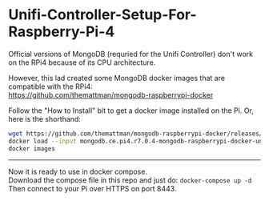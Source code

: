 # Unifi-Controller-Setup-For-Raspberry-Pi-4

Official versions of MongoDB (requried for the Unifi Controller) don't work on the RPi4 because of its CPU architecture.  

However, this lad created some MongoDB docker images that are compatible with the RPi4:  
https://github.com/themattman/mongodb-raspberrypi-docker  

Follow the "How to Install" bit to get a docker image installed on the Pi. Or, here is the shorthand:  
```bash
wget https://github.com/themattman/mongodb-raspberrypi-docker/releases/download/r7.0.4-mongodb-raspberrypi-docker-unofficial/mongodb.ce.pi4.r7.0.4-mongodb-raspberrypi-docker-unofficial.tar.gz
docker load --input mongodb.ce.pi4.r7.0.4-mongodb-raspberrypi-docker-unofficial.tar.gz
docker images
```
---
Now it is ready to use in docker compose.  
Download the compose file in this repo and just do: ```docker-compose up -d```   
Then connect to your Pi over HTTPS on port 8443.
